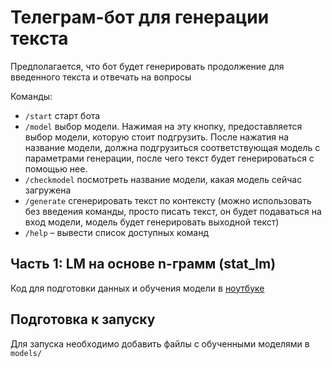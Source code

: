 # Телеграм-бот для генерации текста

Предполагается, что бот будет генерировать продолжение для введенного текста и отвечать на вопросы

Команды:
- `/start` старт бота
- `/model` выбор модели. Нажимая на эту кнопку, предоставляется выбор модели, которую стоит подгрузить. После нажатия на название модели, должна подгрузиться соответствующая модель с параметрами генерации, после чего текст будет генерироваться с помощью нее.
- `/checkmodel` посмотреть название модели, какая модель сейчас загружена
- `/generate` сгенерировать текст по контексту (можно использовать без введения команды, просто писать текст, он будет подаваться на вход модели, модель будет генерировать выходной текст)
- `/help` – вывести список доступных команд

## Часть 1: LM на основе n-грамм (stat_lm)
Код для подготовки данных и обучения модели в [ноутбуке](notebooks/asisstant_1.ipynb)

## Подготовка к запуску
Для запуска необходимо добавить файлы с обученными моделями в `models/`